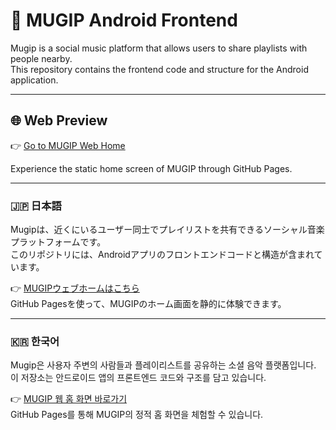 # 🎵 MUGIP Android Frontend

Mugip is a social music platform that allows users to share playlists with people nearby.  
This repository contains the frontend code and structure for the Android application.

---

## 🌐 Web Preview

👉 [Go to MUGIP Web Home](https://gift-music.github.io/mugip-android-frontend/)

Experience the static home screen of MUGIP through GitHub Pages.

---

### 🇯🇵 日本語

Mugipは、近くにいるユーザー同士でプレイリストを共有できるソーシャル音楽プラットフォームです。  
このリポジトリには、Androidアプリのフロントエンドコードと構造が含まれています。

👉 [MUGIPウェブホームはこちら](https://gift-music.github.io/mugip-android-frontend/)  
GitHub Pagesを使って、MUGIPのホーム画面を静的に体験できます。

---

### 🇰🇷 한국어

Mugip은 사용자 주변의 사람들과 플레이리스트를 공유하는 소셜 음악 플랫폼입니다.  
이 저장소는 안드로이드 앱의 프론트엔드 코드와 구조를 담고 있습니다.

👉 [MUGIP 웹 홈 화면 바로가기](https://gift-music.github.io/mugip-android-frontend/)  
GitHub Pages를 통해 MUGIP의 정적 홈 화면을 체험할 수 있습니다.
